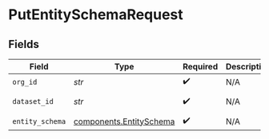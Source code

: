 # PutEntitySchemaRequest


## Fields

| Field                                                              | Type                                                               | Required                                                           | Description                                                        | Example                                                            |
| ------------------------------------------------------------------ | ------------------------------------------------------------------ | ------------------------------------------------------------------ | ------------------------------------------------------------------ | ------------------------------------------------------------------ |
| `org_id`                                                           | *str*                                                              | :heavy_check_mark:                                                 | N/A                                                                | org-123                                                            |
| `dataset_id`                                                       | *str*                                                              | :heavy_check_mark:                                                 | N/A                                                                | model-123                                                          |
| `entity_schema`                                                    | [components.EntitySchema](../../models/components/entityschema.md) | :heavy_check_mark:                                                 | N/A                                                                |                                                                    |